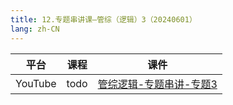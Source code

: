 ```yaml
---
title: 12.专题串讲课—管综（逻辑）3（20240601）
lang: zh-CN
---
```



| 平台       | 课程                                                                                                                               | 课件                                                                                                                                                                                                  |
|----------|------------------------------------------------------------------------------------------------------------------------------------|-------------------------------------------------------------------------------------------------------------------------------------------------------------------------------------------------------|
| YouTube  | todo                                                                                                                               | [管综逻辑-专题串讲-专题3](../../public/logic/%E9%80%BB%E8%BE%91-%E6%AD%A3%E5%BC%8F%E8%AF%BE/pdf/%E7%AE%A1%E7%BB%BC%E9%80%BB%E8%BE%91%20%E4%B8%93%E9%A2%98%E4%B8%B2%E8%AE%B2%20%E4%B8%93%E9%A2%983%20-%20DA.pdf) |




